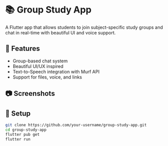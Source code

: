 # 📚 Group Study App

A Flutter app that allows students to join subject-specific study groups and chat in real-time with beautiful UI and voice support.

## 🚀 Features
- Group-based chat system
- Beautiful UI/UX inspired 
- Text-to-Speech integration with Murf API
- Support for files, voice, and links

## 📷 Screenshots
<!-- Insert your image links -->

## 🔧 Setup
```bash
git clone https://github.com/your-username/group-study-app.git
cd group-study-app
flutter pub get
flutter run
